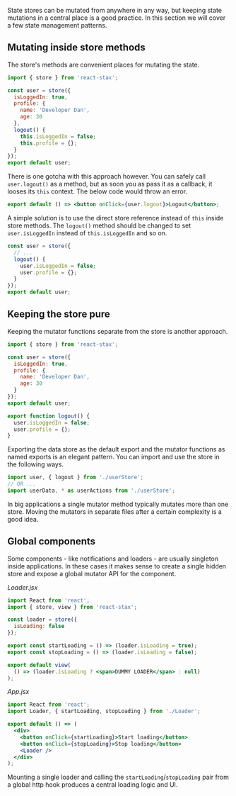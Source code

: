 State stores can be mutated from anywhere in any way, but keeping state mutations in a central place is a good practice. In this section we will cover a few state management patterns.

## Mutating inside store methods

The store's methods are convenient places for mutating the state.

```js
import { store } from 'react-stax';

const user = store({
  isLoggedIn: true,
  profile: {
    name: 'Developer Dan',
    age: 30
  },
  logout() {
    this.isLoggedIn = false;
    this.profile = {};
  }
});
export default user;
```

There is one gotcha with this approach however. You can safely call `user.logout()` as a method, but as soon you as pass it as a callback, it looses its `this` context. The below code would throw an error.

```jsx
export default () => <button onClick={user.logout}>Logout</button>;
```

A simple solution is to use the direct store reference instead of `this` inside store methods. The `logout()` method should be changed to set `user.isLoggedIn` instead of `this.isLoggedIn` and so on.

```js
const user = store({
  // ...
  logout() {
    user.isLoggedIn = false;
    user.profile = {};
  }
});
export default user;
```

## Keeping the store pure

Keeping the mutator functions separate from the store is another approach.

```js
import { store } from 'react-stax';

const user = store({
  isLoggedIn: true,
  profile: {
    name: 'Developer Dan',
    age: 30
  }
});
export default user;

export function logout() {
  user.isLoggedIn = false;
  user.profile = {};
}
```

Exporting the data store as the default export and the mutator functions as named exports is an elegant pattern. You can import and use the store in the following ways.

```jsx
import user, { logout } from './userStore';
// OR ...
import userData, * as userActions from './userStore';
```

In big applications a single mutator method typically mutates more than one store. Moving the mutators in separate files after a certain complexity is a good idea.

## Global components

Some components - like notifications and loaders - are usually singleton inside applications. In these cases it makes sense to create a single hidden store and expose a global mutator API for the component.

_Loader.jsx_

```jsx
import React from 'react';
import { store, view } from 'react-stax';

const loader = store({
  isLoading: false
});

export const startLoading = () => (loader.isLoading = true);
export const stopLoading = () => (loader.isLoading = false);

export default view(
  () => (loader.isLoading ? <span>DUMMY LOADER</span> : null)
);
```

_App.jsx_

```jsx
import React from 'react';
import Loader, { startLoading, stopLoading } from './Loader';

export default () => (
  <div>
    <button onClick={startLoading}>Start loading</button>
    <button onClick={stopLoading}>Stop loading</button>
    <Loader />
  </div>
);
```

<div id="loader-demo"></div>

Mounting a single loader and calling the `startLoading`/`stopLoading` pair from a global http hook produces a central loading logic and UI.
